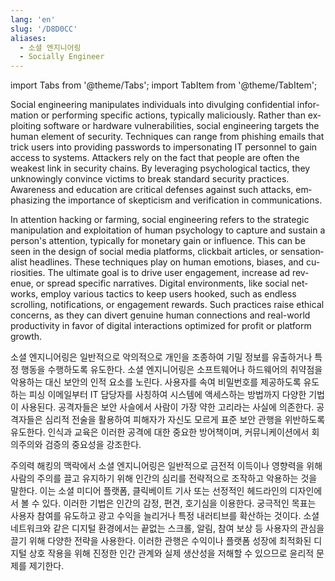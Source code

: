 ```yaml
---
lang: 'en'
slug: '/D8D0CC'
aliases:
  - 소셜 엔지니어링
  - Socially Engineer
---
```


import Tabs from '@theme/Tabs';
import TabItem from '@theme/TabItem';

<Tabs groupId='lang' queryString>
<TabItem value='en' label='English 🇺🇸' lang='en-US' default>
<div lang='en-US'>

Social engineering manipulates individuals into divulging confidential information or performing specific actions, typically maliciously. Rather than exploiting software or hardware vulnerabilities, social engineering targets the human element of security. Techniques can range from phishing emails that trick users into providing passwords to impersonating IT personnel to gain access to systems. Attackers rely on the fact that people are often the weakest link in security chains. By leveraging psychological tactics, they unknowingly convince victims to break standard security practices. Awareness and education are critical defenses against such attacks, emphasizing the importance of skepticism and verification in communications.

In attention hacking or farming, social engineering refers to the strategic manipulation and exploitation of human psychology to capture and sustain a person's attention, typically for monetary gain or influence. This can be seen in the design of social media platforms, clickbait articles, or sensationalist headlines. These techniques play on human emotions, biases, and curiosities. The ultimate goal is to drive user engagement, increase ad revenue, or spread specific narratives. Digital environments, like social networks, employ various tactics to keep users hooked, such as endless scrolling, notifications, or engagement rewards. Such practices raise ethical concerns, as they can divert genuine human connections and real-world productivity in favor of digital interactions optimized for profit or platform growth.

</div>
</TabItem>
<TabItem value='ko' label='한국어 🇰🇷' lang='ko-KR'>
<div lang='ko-KR'>

소셜 엔지니어링은 일반적으로 악의적으로 개인을 조종하여 기밀 정보를 유출하거나 특정 행동을 수행하도록 유도한다. 소셜 엔지니어링은 소프트웨어나 하드웨어의 취약점을 악용하는 대신 보안의 인적 요소를 노린다. 사용자를 속여 비밀번호를 제공하도록 유도하는 피싱 이메일부터 IT 담당자를 사칭하여 시스템에 액세스하는 방법까지 다양한 기법이 사용된다. 공격자들은 보안 사슬에서 사람이 가장 약한 고리라는 사실에 의존한다. 공격자들은 심리적 전술을 활용하여 피해자가 자신도 모르게 표준 보안 관행을 위반하도록 유도한다. 인식과 교육은 이러한 공격에 대한 중요한 방어책이며, 커뮤니케이션에서 회의주의와 검증의 중요성을 강조한다.

주의력 해킹의 맥락에서 소셜 엔지니어링은 일반적으로 금전적 이득이나 영향력을 위해 사람의 주의를 끌고 유지하기 위해 인간의 심리를 전략적으로 조작하고 악용하는 것을 말한다. 이는 소셜 미디어 플랫폼, 클릭베이트 기사 또는 선정적인 헤드라인의 디자인에서 볼 수 있다. 이러한 기법은 인간의 감정, 편견, 호기심을 이용한다. 궁극적인 목표는 사용자 참여를 유도하고 광고 수익을 늘리거나 특정 내러티브를 확산하는 것이다. 소셜 네트워크와 같은 디지털 환경에서는 끝없는 스크롤, 알림, 참여 보상 등 사용자의 관심을 끌기 위해 다양한 전략을 사용한다. 이러한 관행은 수익이나 플랫폼 성장에 최적화된 디지털 상호 작용을 위해 진정한 인간 관계와 실제 생산성을 저해할 수 있으므로 윤리적 문제를 제기한다.

</div>
</TabItem>
</Tabs>

